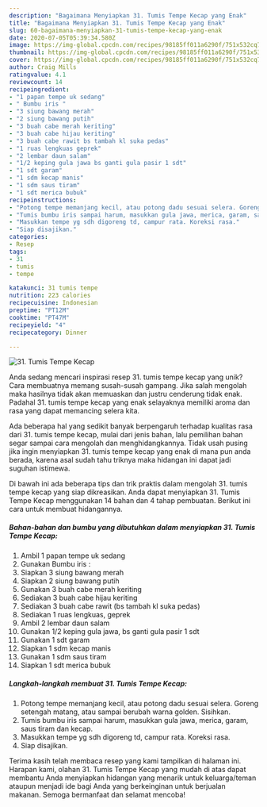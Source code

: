 ```yaml
---
description: "Bagaimana Menyiapkan 31. Tumis Tempe Kecap yang Enak"
title: "Bagaimana Menyiapkan 31. Tumis Tempe Kecap yang Enak"
slug: 60-bagaimana-menyiapkan-31-tumis-tempe-kecap-yang-enak
date: 2020-07-05T05:39:34.580Z
image: https://img-global.cpcdn.com/recipes/98185ff011a6290f/751x532cq70/31-tumis-tempe-kecap-foto-resep-utama.jpg
thumbnail: https://img-global.cpcdn.com/recipes/98185ff011a6290f/751x532cq70/31-tumis-tempe-kecap-foto-resep-utama.jpg
cover: https://img-global.cpcdn.com/recipes/98185ff011a6290f/751x532cq70/31-tumis-tempe-kecap-foto-resep-utama.jpg
author: Craig Mills
ratingvalue: 4.1
reviewcount: 14
recipeingredient:
- "1 papan tempe uk sedang"
- " Bumbu iris "
- "3 siung bawang merah"
- "2 siung bawang putih"
- "3 buah cabe merah keriting"
- "3 buah cabe hijau keriting"
- "3 buah cabe rawit bs tambah kl suka pedas"
- "1 ruas lengkuas geprek"
- "2 lembar daun salam"
- "1/2 keping gula jawa bs ganti gula pasir 1 sdt"
- "1 sdt garam"
- "1 sdm kecap manis"
- "1 sdm saus tiram"
- "1 sdt merica bubuk"
recipeinstructions:
- "Potong tempe memanjang kecil, atau potong dadu sesuai selera. Goreng setengah matang, atau sampai berubah warna golden. Sisihkan."
- "Tumis bumbu iris sampai harum, masukkan gula jawa, merica, garam, saus tiram dan kecap."
- "Masukkan tempe yg sdh digoreng td, campur rata. Koreksi rasa."
- "Siap disajikan."
categories:
- Resep
tags:
- 31
- tumis
- tempe

katakunci: 31 tumis tempe 
nutrition: 223 calories
recipecuisine: Indonesian
preptime: "PT12M"
cooktime: "PT47M"
recipeyield: "4"
recipecategory: Dinner

---
```



![31. Tumis Tempe Kecap](https://img-global.cpcdn.com/recipes/98185ff011a6290f/751x532cq70/31-tumis-tempe-kecap-foto-resep-utama.jpg)

Anda sedang mencari inspirasi resep 31. tumis tempe kecap yang unik? Cara membuatnya memang susah-susah gampang. Jika salah mengolah maka hasilnya tidak akan memuaskan dan justru cenderung tidak enak. Padahal 31. tumis tempe kecap yang enak selayaknya memiliki aroma dan rasa yang dapat memancing selera kita.



Ada beberapa hal yang sedikit banyak berpengaruh terhadap kualitas rasa dari 31. tumis tempe kecap, mulai dari jenis bahan, lalu pemilihan bahan segar sampai cara mengolah dan menghidangkannya. Tidak usah pusing jika ingin menyiapkan 31. tumis tempe kecap yang enak di mana pun anda berada, karena asal sudah tahu triknya maka hidangan ini dapat jadi suguhan istimewa.


Di bawah ini ada beberapa tips dan trik praktis dalam mengolah 31. tumis tempe kecap yang siap dikreasikan. Anda dapat menyiapkan 31. Tumis Tempe Kecap menggunakan 14 bahan dan 4 tahap pembuatan. Berikut ini cara untuk membuat hidangannya.

<!--inarticleads1-->

##### Bahan-bahan dan bumbu yang dibutuhkan dalam menyiapkan 31. Tumis Tempe Kecap:

1. Ambil 1 papan tempe uk sedang
1. Gunakan  Bumbu iris :
1. Siapkan 3 siung bawang merah
1. Siapkan 2 siung bawang putih
1. Gunakan 3 buah cabe merah keriting
1. Sediakan 3 buah cabe hijau keriting
1. Sediakan 3 buah cabe rawit (bs tambah kl suka pedas)
1. Sediakan 1 ruas lengkuas, geprek
1. Ambil 2 lembar daun salam
1. Gunakan 1/2 keping gula jawa, bs ganti gula pasir 1 sdt
1. Gunakan 1 sdt garam
1. Siapkan 1 sdm kecap manis
1. Gunakan 1 sdm saus tiram
1. Siapkan 1 sdt merica bubuk




<!--inarticleads2-->

##### Langkah-langkah membuat 31. Tumis Tempe Kecap:

1. Potong tempe memanjang kecil, atau potong dadu sesuai selera. Goreng setengah matang, atau sampai berubah warna golden. Sisihkan.
1. Tumis bumbu iris sampai harum, masukkan gula jawa, merica, garam, saus tiram dan kecap.
1. Masukkan tempe yg sdh digoreng td, campur rata. Koreksi rasa.
1. Siap disajikan.




Terima kasih telah membaca resep yang kami tampilkan di halaman ini. Harapan kami, olahan 31. Tumis Tempe Kecap yang mudah di atas dapat membantu Anda menyiapkan hidangan yang menarik untuk keluarga/teman ataupun menjadi ide bagi Anda yang berkeinginan untuk berjualan makanan. Semoga bermanfaat dan selamat mencoba!
